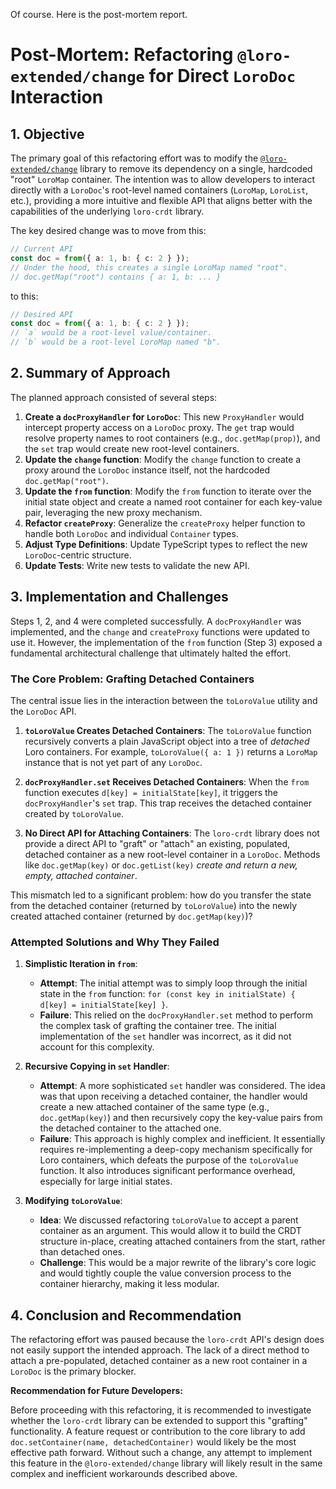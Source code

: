 Of course. Here is the post-mortem report.

# Post-Mortem: Refactoring `@loro-extended/change` for Direct `LoroDoc` Interaction

## 1. Objective

The primary goal of this refactoring effort was to modify the [`@loro-extended/change`](packages/change/src/index.ts:1) library to remove its dependency on a single, hardcoded "root" `LoroMap` container. The intention was to allow developers to interact directly with a `LoroDoc`'s root-level named containers (`LoroMap`, `LoroList`, etc.), providing a more intuitive and flexible API that aligns better with the capabilities of the underlying `loro-crdt` library.

The key desired change was to move from this:

```typescript
// Current API
const doc = from({ a: 1, b: { c: 2 } });
// Under the hood, this creates a single LoroMap named "root".
// doc.getMap("root") contains { a: 1, b: ... }
```

to this:

```typescript
// Desired API
const doc = from({ a: 1, b: { c: 2 } });
// `a` would be a root-level value/container.
// `b` would be a root-level LoroMap named "b".
```

## 2. Summary of Approach

The planned approach consisted of several steps:

1.  **Create a `docProxyHandler` for `LoroDoc`**: This new `ProxyHandler` would intercept property access on a `LoroDoc` proxy. The `get` trap would resolve property names to root containers (e.g., `doc.getMap(prop)`), and the `set` trap would create new root-level containers.
2.  **Update the `change` function**: Modify the `change` function to create a proxy around the `LoroDoc` instance itself, not the hardcoded `doc.getMap("root")`.
3.  **Update the `from` function**: Modify the `from` function to iterate over the initial state object and create a named root container for each key-value pair, leveraging the new proxy mechanism.
4.  **Refactor `createProxy`**: Generalize the `createProxy` helper function to handle both `LoroDoc` and individual `Container` types.
5.  **Adjust Type Definitions**: Update TypeScript types to reflect the new `LoroDoc`-centric structure.
6.  **Update Tests**: Write new tests to validate the new API.

## 3. Implementation and Challenges

Steps 1, 2, and 4 were completed successfully. A `docProxyHandler` was implemented, and the `change` and `createProxy` functions were updated to use it. However, the implementation of the `from` function (Step 3) exposed a fundamental architectural challenge that ultimately halted the effort.

### The Core Problem: Grafting Detached Containers

The central issue lies in the interaction between the `toLoroValue` utility and the `LoroDoc` API.

1.  **`toLoroValue` Creates Detached Containers**: The `toLoroValue` function recursively converts a plain JavaScript object into a tree of _detached_ Loro containers. For example, `toLoroValue({ a: 1 })` returns a `LoroMap` instance that is not yet part of any `LoroDoc`.

2.  **`docProxyHandler.set` Receives Detached Containers**: When the `from` function executes `d[key] = initialState[key]`, it triggers the `docProxyHandler`'s `set` trap. This trap receives the detached container created by `toLoroValue`.

3.  **No Direct API for Attaching Containers**: The `loro-crdt` library does not provide a direct API to "graft" or "attach" an existing, populated, detached container as a new root-level container in a `LoroDoc`. Methods like `doc.getMap(key)` or `doc.getList(key)` _create and return a new, empty, attached container_.

This mismatch led to a significant problem: how do you transfer the state from the detached container (returned by `toLoroValue`) into the newly created attached container (returned by `doc.getMap(key)`)?

### Attempted Solutions and Why They Failed

1.  **Simplistic Iteration in `from`**:

    - **Attempt**: The initial attempt was to simply loop through the initial state in the `from` function: `for (const key in initialState) { d[key] = initialState[key] }`.
    - **Failure**: This relied on the `docProxyHandler.set` method to perform the complex task of grafting the container tree. The initial implementation of the `set` handler was incorrect, as it did not account for this complexity.

2.  **Recursive Copying in `set` Handler**:

    - **Attempt**: A more sophisticated `set` handler was considered. The idea was that upon receiving a detached container, the handler would create a new attached container of the same type (e.g., `doc.getMap(key)`) and then recursively copy the key-value pairs from the detached container to the attached one.
    - **Failure**: This approach is highly complex and inefficient. It essentially requires re-implementing a deep-copy mechanism specifically for Loro containers, which defeats the purpose of the `toLoroValue` function. It also introduces significant performance overhead, especially for large initial states.

3.  **Modifying `toLoroValue`**:
    - **Idea**: We discussed refactoring `toLoroValue` to accept a parent container as an argument. This would allow it to build the CRDT structure in-place, creating attached containers from the start, rather than detached ones.
    - **Challenge**: This would be a major rewrite of the library's core logic and would tightly couple the value conversion process to the container hierarchy, making it less modular.

## 4. Conclusion and Recommendation

The refactoring effort was paused because the `loro-crdt` API's design does not easily support the intended approach. The lack of a direct method to attach a pre-populated, detached container as a new root container in a `LoroDoc` is the primary blocker.

**Recommendation for Future Developers:**

Before proceeding with this refactoring, it is recommended to investigate whether the `loro-crdt` library can be extended to support this "grafting" functionality. A feature request or contribution to the core library to add `doc.setContainer(name, detachedContainer)` would likely be the most effective path forward. Without such a change, any attempt to implement this feature in the `@loro-extended/change` library will likely result in the same complex and inefficient workarounds described above.
